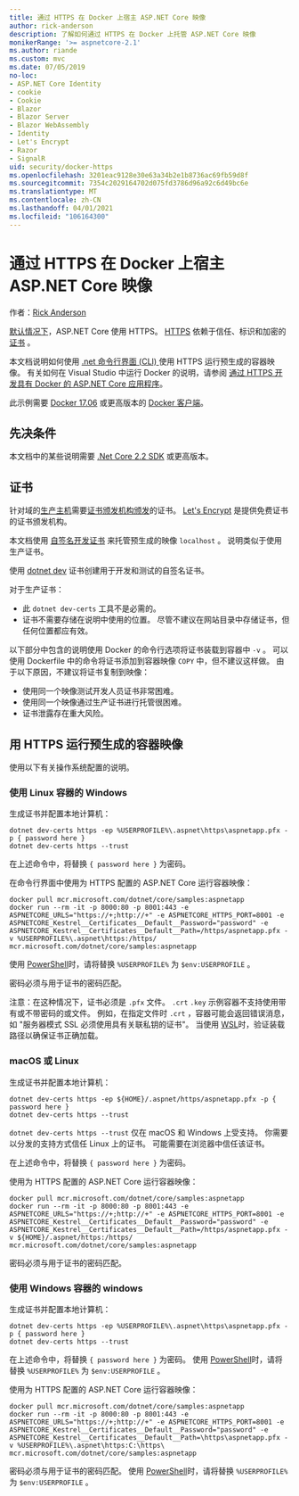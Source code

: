 ```yaml
---
title: 通过 HTTPS 在 Docker 上宿主 ASP.NET Core 映像
author: rick-anderson
description: 了解如何通过 HTTPS 在 Docker 上托管 ASP.NET Core 映像
monikerRange: '>= aspnetcore-2.1'
ms.author: riande
ms.custom: mvc
ms.date: 07/05/2019
no-loc:
- ASP.NET Core Identity
- cookie
- Cookie
- Blazor
- Blazor Server
- Blazor WebAssembly
- Identity
- Let's Encrypt
- Razor
- SignalR
uid: security/docker-https
ms.openlocfilehash: 3201eac9128e30e63a34b2e1b8736ac69fb59d8f
ms.sourcegitcommit: 7354c2029164702d075fd3786d96a92c6d49bc6e
ms.translationtype: MT
ms.contentlocale: zh-CN
ms.lasthandoff: 04/01/2021
ms.locfileid: "106164300"
---
```

# <a name="hosting-aspnet-core-images-with-docker-over-https"></a>通过 HTTPS 在 Docker 上宿主 ASP.NET Core 映像

作者：[Rick Anderson](https://twitter.com/RickAndMSFT)

[默认情况下](./enforcing-ssl.md)，ASP.NET Core 使用 HTTPS。 [HTTPS](https://en.wikipedia.org/wiki/HTTPS) 依赖于信任、标识和加密的 [证书](https://en.wikipedia.org/wiki/Public_key_certificate) 。

本文档说明如何使用 [.net 命令行界面 (CLI) ](/dotnet/core/tools/)使用 HTTPS 运行预生成的容器映像。 有关如何在 Visual Studio 中运行 Docker 的说明，请参阅 [通过 HTTPS 开发具有 Docker 的 ASP.NET Core 应用程序](https://github.com/dotnet/dotnet-docker/blob/main/samples/run-aspnetcore-https-development.md)。

此示例需要 [Docker 17.06](https://docs.docker.com/release-notes/docker-ce) 或更高版本的 [Docker 客户端](https://www.docker.com/products/docker)。

## <a name="prerequisites"></a>先决条件

本文档中的某些说明需要 [.Net Core 2.2 SDK](https://dotnet.microsoft.com/download) 或更高版本。

## <a name="certificates"></a>证书

针对域的[生产主机](https://blogs.msdn.microsoft.com/webdev/2017/11/29/configuring-https-in-asp-net-core-across-different-platforms/)需要[证书颁发机构颁发](https://wikipedia.org/wiki/Certificate_authority)的证书。 [Let's Encrypt](https://letsencrypt.org/) 是提供免费证书的证书颁发机构。

本文档使用 [自签名开发证书](https://en.wikipedia.org/wiki/Self-signed_certificate) 来托管预生成的映像 `localhost` 。 说明类似于使用生产证书。

使用 [dotnet dev](/dotnet/core/additional-tools/self-signed-certificates-guide) 证书创建用于开发和测试的自签名证书。

对于生产证书：

* 此 `dotnet dev-certs` 工具不是必需的。
* 证书不需要存储在说明中使用的位置。 尽管不建议在网站目录中存储证书，但任何位置都应有效。

以下部分中包含的说明使用 Docker 的命令行选项将证书装载到容器中 `-v` 。 可以使用 Dockerfile 中的命令将证书添加到容器映像 `COPY` 中，但不建议这样做。  由于以下原因，不建议将证书复制到映像：

* 使用同一个映像测试开发人员证书非常困难。
* 使用同一个映像通过生产证书进行托管很困难。
* 证书泄露存在重大风险。

## <a name="running-pre-built-container-images-with-https"></a>用 HTTPS 运行预生成的容器映像

使用以下有关操作系统配置的说明。

### <a name="windows-using-linux-containers"></a>使用 Linux 容器的 Windows

生成证书并配置本地计算机：

```dotnetcli
dotnet dev-certs https -ep %USERPROFILE%\.aspnet\https\aspnetapp.pfx -p { password here }
dotnet dev-certs https --trust
```

在上述命令中，将替换 `{ password here }` 为密码。

在命令行界面中使用为 HTTPS 配置的 ASP.NET Core 运行容器映像：

```console
docker pull mcr.microsoft.com/dotnet/core/samples:aspnetapp
docker run --rm -it -p 8000:80 -p 8001:443 -e ASPNETCORE_URLS="https://+;http://+" -e ASPNETCORE_HTTPS_PORT=8001 -e ASPNETCORE_Kestrel__Certificates__Default__Password="password" -e ASPNETCORE_Kestrel__Certificates__Default__Path=/https/aspnetapp.pfx -v %USERPROFILE%\.aspnet\https:/https/ mcr.microsoft.com/dotnet/core/samples:aspnetapp
```

使用 [PowerShell](/powershell/scripting/overview)时，请将替换 `%USERPROFILE%` 为 `$env:USERPROFILE` 。

密码必须与用于证书的密码匹配。


注意：在这种情况下，证书必须是 `.pfx` 文件。  `.crt` `.key` 示例容器不支持使用带有或不带密码的或文件。  例如，在指定文件时 `.crt` ，容器可能会返回错误消息，如 "服务器模式 SSL 必须使用具有关联私钥的证书"。 当使用 [WSL](/windows/wsl/about)时，验证装载路径以确保证书正确加载。

### <a name="macos-or-linux"></a>macOS 或 Linux

生成证书并配置本地计算机：

```dotnetcli
dotnet dev-certs https -ep ${HOME}/.aspnet/https/aspnetapp.pfx -p { password here }
dotnet dev-certs https --trust
```

`dotnet dev-certs https --trust` 仅在 macOS 和 Windows 上受支持。 你需要以分发的支持方式信任 Linux 上的证书。 可能需要在浏览器中信任该证书。

在上述命令中，将替换 `{ password here }` 为密码。

使用为 HTTPS 配置的 ASP.NET Core 运行容器映像：

```console
docker pull mcr.microsoft.com/dotnet/core/samples:aspnetapp
docker run --rm -it -p 8000:80 -p 8001:443 -e ASPNETCORE_URLS="https://+;http://+" -e ASPNETCORE_HTTPS_PORT=8001 -e ASPNETCORE_Kestrel__Certificates__Default__Password="password" -e ASPNETCORE_Kestrel__Certificates__Default__Path=/https/aspnetapp.pfx -v ${HOME}/.aspnet/https:/https/ mcr.microsoft.com/dotnet/core/samples:aspnetapp
```

密码必须与用于证书的密码匹配。

### <a name="windows-using-windows-containers"></a>使用 Windows 容器的 windows

生成证书并配置本地计算机：

```dotnetcli
dotnet dev-certs https -ep %USERPROFILE%\.aspnet\https\aspnetapp.pfx -p { password here }
dotnet dev-certs https --trust
```

在上述命令中，将替换 `{ password here }` 为密码。 使用 [PowerShell](/powershell/scripting/overview)时，请将替换 `%USERPROFILE%` 为 `$env:USERPROFILE` 。

使用为 HTTPS 配置的 ASP.NET Core 运行容器映像：

```console
docker pull mcr.microsoft.com/dotnet/core/samples:aspnetapp
docker run --rm -it -p 8000:80 -p 8001:443 -e ASPNETCORE_URLS="https://+;http://+" -e ASPNETCORE_HTTPS_PORT=8001 -e ASPNETCORE_Kestrel__Certificates__Default__Password="password" -e ASPNETCORE_Kestrel__Certificates__Default__Path=\https\aspnetapp.pfx -v %USERPROFILE%\.aspnet\https:C:\https\ mcr.microsoft.com/dotnet/core/samples:aspnetapp
```

密码必须与用于证书的密码匹配。 使用 [PowerShell](/powershell/scripting/overview)时，请将替换 `%USERPROFILE%` 为 `$env:USERPROFILE` 。
